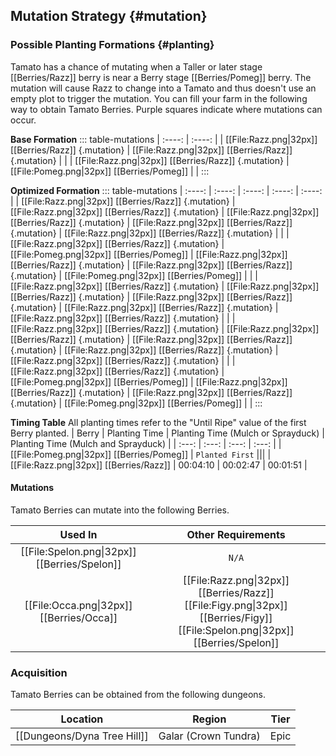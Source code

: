 ## Mutation Strategy {#mutation}

### Possible Planting Formations {#planting}

Tamato has a chance of mutating when a Taller or later stage [[Berries/Razz]] berry is near a Berry stage [[Berries/Pomeg]] berry. The mutation will cause Razz to change into a Tamato and thus doesn't use an empty plot to trigger the mutation. You can fill your farm in the following way to obtain Tamato Berries. Purple squares indicate where mutations can occur.

**Base Formation**
::: table-mutations
| :----: | :----: |
| [[File:Razz.png\|32px]] [[Berries/Razz]] {.mutation} | [[File:Razz.png\|32px]] [[Berries/Razz]] {.mutation} | |
| [[File:Razz.png\|32px]] [[Berries/Razz]] {.mutation} | [[File:Pomeg.png\|32px]] [[Berries/Pomeg]] | |
:::

**Optimized Formation**
::: table-mutations
| :----: | :----: | :----: | :----: | :----: |
| [[File:Razz.png\|32px]] [[Berries/Razz]] {.mutation} | [[File:Razz.png\|32px]] [[Berries/Razz]] {.mutation} | [[File:Razz.png\|32px]] [[Berries/Razz]] {.mutation} | [[File:Razz.png\|32px]] [[Berries/Razz]] {.mutation} | [[File:Razz.png\|32px]] [[Berries/Razz]] {.mutation} | |
| [[File:Razz.png\|32px]] [[Berries/Razz]] {.mutation} | [[File:Pomeg.png\|32px]] [[Berries/Pomeg]] | [[File:Razz.png\|32px]] [[Berries/Razz]] {.mutation} | [[File:Razz.png\|32px]] [[Berries/Razz]] {.mutation} | [[File:Pomeg.png\|32px]] [[Berries/Pomeg]] | |
| [[File:Razz.png\|32px]] [[Berries/Razz]] {.mutation} | [[File:Razz.png\|32px]] [[Berries/Razz]] {.mutation} | [[File:Razz.png\|32px]] [[Berries/Razz]] {.mutation} | [[File:Razz.png\|32px]] [[Berries/Razz]] {.mutation} | [[File:Razz.png\|32px]] [[Berries/Razz]] {.mutation} | |
| [[File:Razz.png\|32px]] [[Berries/Razz]] {.mutation} | [[File:Razz.png\|32px]] [[Berries/Razz]] {.mutation} | [[File:Razz.png\|32px]] [[Berries/Razz]] {.mutation} | [[File:Razz.png\|32px]] [[Berries/Razz]] {.mutation} | [[File:Razz.png\|32px]] [[Berries/Razz]] {.mutation} | |
| [[File:Razz.png\|32px]] [[Berries/Razz]] {.mutation} | [[File:Pomeg.png\|32px]] [[Berries/Pomeg]] | [[File:Razz.png\|32px]] [[Berries/Razz]] {.mutation} | [[File:Razz.png\|32px]] [[Berries/Razz]] {.mutation} | [[File:Pomeg.png\|32px]] [[Berries/Pomeg]] | |
:::

**Timing Table**
All planting times refer to the "Until Ripe" value of the first Berry planted.
| Berry                                         | Planting Time | Planting Time (Mulch or Sprayduck)    | Planting Time (Mulch and Sprayduck)   |
| :---:                                         | :---:         | :---:                                 | :---:                                 |
| [[File:Pomeg.png\|32px]] [[Berries/Pomeg]]    | `Planted First` |||
| [[File:Razz.png\|32px]] [[Berries/Razz]]      | 00:04:10      | 00:02:47                              | 00:01:51                                 |

#### Mutations
Tamato Berries can mutate into the following Berries.

| Used In                                       | Other Requirements |
| :---:                                         | :---: |
| [[File:Spelon.png\|32px]] [[Berries/Spelon]]  | `N/A` |
| [[File:Occa.png\|32px]] [[Berries/Occa]]      | [[File:Razz.png\|32px]] [[Berries/Razz]] [[File:Figy.png\|32px]] [[Berries/Figy]] [[File:Spelon.png\|32px]] [[Berries/Spelon]] |

### Acquisition
Tamato Berries can be obtained from the following dungeons.

| Location	                    | Region | Tier	    |
| :---:                         | :---:     | :---:         |
| [[Dungeons/Dyna Tree Hill]]	| Galar (Crown Tundra) | Epic      |